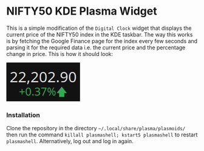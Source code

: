 # NIFTY50 KDE Plasma Widget

This is a simple modification of the `Digital Clock` widget that displays the current price of the NIFTY50 index in the KDE taskbar. The way this works is by fetching the Google Finance page for the index every few seconds and parsing it for the required data i.e. the current price and the percentage change in price. This is how it should look:

![Alt text](ss.png?raw=true "Screenshot")
 
### Installation

Clone the repository in the directory `~/.local/share/plasma/plasmoids/` then run the command `killall plasmashell; kstart5 plasmashell` to restart `plasmashell`. Alternatively, log out and log in again.
